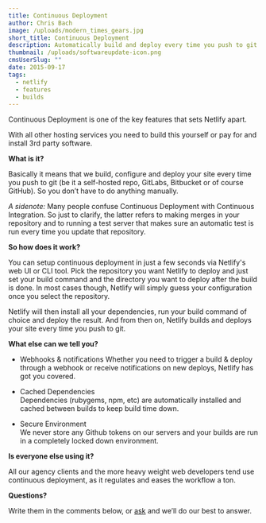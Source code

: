 ```yaml
---
title: Continuous Deployment
author: Chris Bach
image: /uploads/modern_times_gears.jpg
short_title: Continuous Deployment
description: Automatically build and deploy every time you push to git. All part of Netlify.
thumbnail: /uploads/softwareupdate-icon.png
cmsUserSlug: ""
date: 2015-09-17
tags:
  - netlify
  - features
  - builds
---
```


Continuous Deployment is one of the key features that sets Netlify apart.

With all other hosting services you need to build this yourself or pay for and install 3rd party software.

**What is it?**

Basically it means that we build, configure and deploy your site every time you push to git (be it a self-hosted repo, GitLabs, Bitbucket or of course GitHub). So you don’t have to do anything manually.

 _A sidenote:_
Many people confuse Continuous Deployment with Continuous Integration. So just to clarify, the latter refers to making merges in your repository and to running a test server that makes sure an automatic test is run every time you update that repository.

<!-- excerpt -->

**So how does it work?**

You can setup continuous deployment in just a few seconds via Netlify's web UI or CLI tool. Pick the repository you want Netlify to deploy and just set your build command and the directory you want to deploy after the build is done. In most cases though, Netlify will simply guess your configuration once you select the repository.

 Netlify will then install all your dependencies, run your build command of choice and deploy the result. And from then on, Netlify builds and deploys your site every time you push to git.

**What else can we tell you?**

* Webhooks &amp; notifications
Whether you need to trigger a build &amp; deploy through a webhook or receive notifications on new deploys, Netlify has got you covered.

* Cached Dependencies  
  Dependencies (rubygems, npm, etc) are automatically installed and cached between builds to keep build time down.

* Secure Environment  
   We never store any Github tokens on our servers and your builds are run in a completely locked down environment.


**Is everyone else using it?**

All our agency clients and the more heavy weight web developers tend use continuous deployment, as it regulates and eases the workflow a ton.

**Questions?**

Write them in the comments below, or [ask](https://www.netlify.com/contact) and we’ll do our best to answer.
